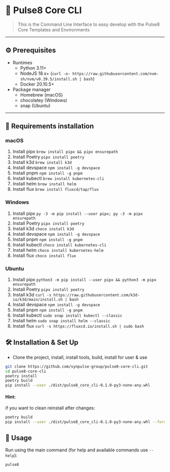 # 🚀 Pulse8 Core CLI

> This is the Command Line Interface to easy develop with the Pulse8 Core Templates and Environments

---

## ⚙️ Prerequisites 

- Runtimes
  - Python 3.11+
  - NodeJS 18.x+ (`curl -o- https://raw.githubusercontent.com/nvm-sh/nvm/v0.39.5/install.sh | bash`)
  - Docker 20.10.5+
- Package manager
  - Homebrew (macOS) 
  - chocolatey (Windows) 
  - snap (Ubuntu)

---

## 🛫 Requirements installation

### macOS
1. Install pipx `brew install pipx && pipx ensurepath`
2. Install Poetry `pipx install poetry`
3. Install k3d `brew install k3d`
4. Install devspace `npm install -g devspace`
5. Install pnpm `npm install -g pnpm`
6. Install kubectl `brew install kubernetes-cli`
7. Install helm `brew install helm`
8. Install flux `brew install fluxcd/tap/flux`

### Windows
1. Install pipx `py -3 -m pip install --user pipx; py -3 -m pipx ensurepath`
2. Install Poetry `pipx install poetry`
3. Install k3d `choco install k3d`
4. Install devspace `npm install -g devspace`
5. Install pnpm `npm install -g pnpm`
6. Install kubectl `choco install kubernetes-cli`
7. Install helm `choco install kubernetes-helm`
8. Install flux `choco install flux`

### Ubuntu
1. Install pipx `python3 -m pip install --user pipx && python3 -m pipx ensurepath`
2. Install Poetry `pipx install poetry`
3. Install k3d `curl -s https://raw.githubusercontent.com/k3d-io/k3d/main/install.sh | bash`
4. Install devspace `npm install -g devspace`
5. Install pnpm `npm install -g pnpm`
6. Install kubectl `sudo snap install kubectl --classic`
7. Install helm `sudo snap install helm --classic`
8. Install flux `curl -s https://fluxcd.io/install.sh | sudo bash`


## 🛠 Installation & Set Up

- Clone the project, install, install tools, build, install for user & use

```bash
git clone https://github.com/synpulse-group/pulse8-core-cli.git
cd pulse8-core-cli
poetry install
poetry build
pip install --user ./dist/pulse8_core_cli-0.1.0-py3-none-any.whl
```

#### Hint: 
if you want to clean reinstall after changes:

```bash
poetry build
pip install --user ./dist/pulse8_core_cli-0.1.0-py3-none-any.whl --force-reinstall
```

## 🚗 Usage

Run using the main command (for help and available commands use `--help`):
```bash
pulse8
```
